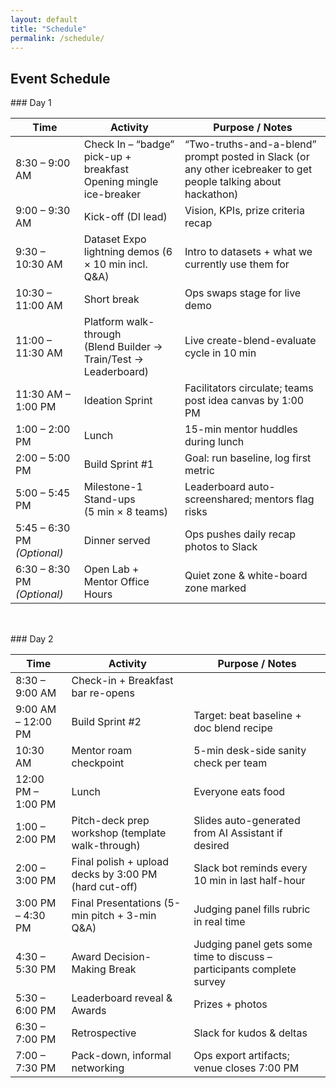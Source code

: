 ```yaml
---
layout: default
title: "Schedule"
permalink: /schedule/
---
```

## Event Schedule

<!-- Two-column layout -->
<div style="display:flex; gap:2rem; flex-wrap:wrap;">

  <!-- Column 1 : Day 1 table -->
  <div markdown="1" style="flex:1; min-width:260px;">
### Day 1

| Time | Activity | Purpose / Notes |
|------|----------|-----------------|
| 8:30 – 9:00 AM | Check In – “badge” pick-up + breakfast <br> Opening mingle ice-breaker | “Two-truths-and-a-blend” prompt posted in Slack (or any other icebreaker to get people talking about hackathon) |
| 9:00 – 9:30 AM | Kick-off (DI lead) | Vision, KPIs, prize criteria recap |
| 9:30 – 10:30 AM | Dataset Expo lightning demos (6 × 10 min incl. Q&A) | Intro to datasets + what we currently use them for |
| 10:30 – 11:00 AM | Short break | Ops swaps stage for live demo |
| 11:00 – 11:30 AM | Platform walk-through <br>(Blend Builder → Train/Test → Leaderboard) | Live create-blend-evaluate cycle in 10 min |
| 11:30 AM – 1:00 PM | Ideation Sprint | Facilitators circulate; teams post idea canvas by 1:00 PM |
| 1:00 – 2:00 PM | Lunch | 15-min mentor huddles during lunch |
| 2:00 – 5:00 PM | Build Sprint #1 | Goal: run baseline, log first metric |
| 5:00 – 5:45 PM | Milestone-1 Stand-ups <br>(5 min × 8 teams) | Leaderboard auto-screenshared; mentors flag risks |
| 5:45 – 6:30 PM *(Optional)* | Dinner served | Ops pushes daily recap photos to Slack |
| 6:30 – 8:30 PM *(Optional)* | Open Lab + Mentor Office Hours | Quiet zone & white-board zone marked |

</div>

<!-- Column 2 : Day 2 table -->
  <div markdown="1" style="flex:1; min-width:260px;">
### Day 2

| Time | Activity | Purpose / Notes |
|------|----------|-----------------|
| 8:30 – 9:00 AM | Check-in + Breakfast bar re-opens |  |
| 9:00 AM – 12:00 PM | Build Sprint #2 | Target: beat baseline + doc blend recipe |
| 10:30 AM | Mentor roam checkpoint | 5-min desk-side sanity check per team |
| 12:00 PM – 1:00 PM | Lunch | Everyone eats food |
| 1:00 – 2:00 PM | Pitch-deck prep workshop (template walk-through) | Slides auto-generated from AI Assistant if desired |
| 2:00 – 3:00 PM | Final polish + upload decks by 3:00 PM (hard cut-off) | Slack bot reminds every 10 min in last half-hour |
| 3:00 PM – 4:30 PM | Final Presentations (5-min pitch + 3-min Q&A) | Judging panel fills rubric in real time |
| 4:30 – 5:30 PM | Award Decision-Making Break | Judging panel gets some time to discuss – participants complete survey |
| 5:30 – 6:00 PM | Leaderboard reveal & Awards | Prizes + photos |
| 6:30 – 7:00 PM | Retrospective | Slack for kudos & deltas |
| 7:00 – 7:30 PM | Pack-down, informal networking | Ops export artifacts; venue closes 7:00 PM |

</div>
